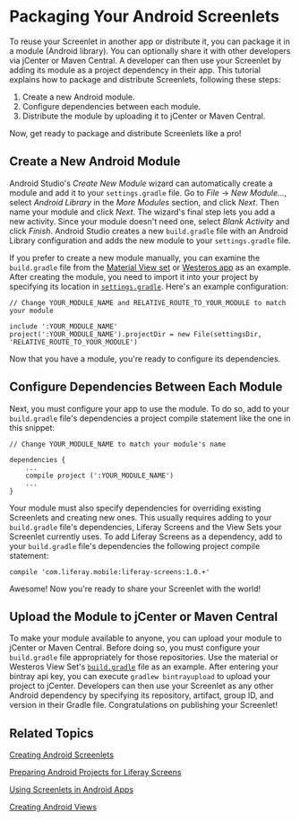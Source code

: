# Packaging Your Android Screenlets [](id=packaging-your-android-screenlets)

To reuse your Screenlet in another app or distribute it, you can package it in a
module (Android library). You can optionally share it with other developers via
jCenter or Maven Central. A developer can then use your Screenlet by adding its
module as a project dependency in their app. This tutorial explains how to
package and distribute Screenlets, following these steps: 

1. Create a new Android module.
2. Configure dependencies between each module.
3. Distribute the module by uploading it to jCenter or Maven Central.

Now, get ready to package and distribute Screenlets like a pro! 

## Create a New Android Module [](id=create-a-new-android-module)

Android Studio's *Create New Module* wizard can automatically create a module
and add it to your `settings.gradle` file. Go to *File* &rarr; *New Module...*,
select *Android Library* in the *More Modules* section, and click *Next*. Then
name your module and click *Next*. The wizard's final step lets you add a new
activity. Since your module doesn't need one, select *Blank Activity* and click
*Finish*. Android Studio creates a new `build.gradle` file with an Android
Library configuration and adds the new module to your `settings.gradle` file.

If you prefer to create a new module manually, you can examine the
`build.gradle` file from the
[Material View set](https://github.com/liferay/liferay-screens/blob/master/android/viewsets/material/build.gradle) 
or
[Westeros app](https://github.com/liferay/liferay-screens/blob/master/android/viewsets/westeros/build.gradle) 
as an example. After creating the module, you need to import it into your
project by specifying its location in
[`settings.gradle`](https://github.com/liferay/liferay-screens/blob/master/android/samples/test-app/settings.gradle). 
Here's an example configuration: 

    // Change YOUR_MODULE_NAME and RELATIVE_ROUTE_TO_YOUR_MODULE to match your module

    include ':YOUR_MODULE_NAME'
    project(':YOUR_MODULE_NAME').projectDir = new File(settingsDir, 'RELATIVE_ROUTE_TO_YOUR_MODULE')

Now that you have a module, you're ready to configure its dependencies.

## Configure Dependencies Between Each Module [](id=configure-dependencies-between-each-module)

Next, you must configure your app to use the module. To do so, add to your
`build.gradle` file's dependencies a project compile statement like the one in
this snippet:

    // Change YOUR_MODULE_NAME to match your module's name

    dependencies {
        ...
        compile project (':YOUR_MODULE_NAME')
        ...
    }

Your module must also specify dependencies for overriding existing Screenlets
and creating new ones. This usually requires adding to your `build.gradle`
file's dependencies, Liferay Screens and the View Sets your Screenlet currently
uses. To add Liferay Screens as a dependency, add to your `build.gradle` file's
dependencies the following project compile statement: 

    compile 'com.liferay.mobile:liferay-screens:1.0.+'

Awesome! Now you're ready to share your Screenlet with the world!

## Upload the Module to jCenter or Maven Central [](id=upload-the-module-to-jcenter-or-maven-central)

To make your module available to anyone, you can upload your module to jCenter
or Maven Central. Before doing so, you must configure your `build.gradle` file
appropriately for those repositories. Use the material or Westeros View Set's
[`build.gradle`](https://github.com/liferay/liferay-screens/blob/master/android/viewsets/westeros/build.gradle)
file as an example. After entering your bintray api key, you can execute
`gradlew bintrayupload` to upload your project to jCenter. Developers can then
use your Screenlet as any other Android dependency by specifying its repository,
artifact, group ID, and version in their Gradle file. Congratulations on
publishing your Screenlet! 

## Related Topics [](id=related-topics)

[Creating Android Screenlets](/develop/tutorials/-/knowledge_base/6-2/creating-android-screenlets)

[Preparing Android Projects for Liferay Screens](/develop/tutorials/-/knowledge_base/6-2/preparing-android-projects-for-liferay-screens)

[Using Screenlets in Android Apps](/develop/tutorials/-/knowledge_base/6-2/using-screenlets-in-android-apps)

[Creating Android Views](/develop/tutorials/-/knowledge_base/6-2/creating-android-views)
